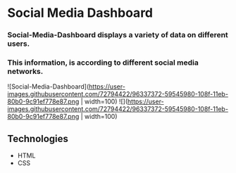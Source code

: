 # Social Media Dashboard

### Social-Media-Dashboard displays a variety of data on different users.
### This information, is according to different social media networks.

![Social-Media-Dashboard](https://user-images.githubusercontent.com/72794422/96337372-59545980-108f-11eb-80b0-9c91ef778e87.png | width=100)
![](https://user-images.githubusercontent.com/72794422/96337372-59545980-108f-11eb-80b0-9c91ef778e87.png | width=100)


## Technologies
* HTML
* CSS





